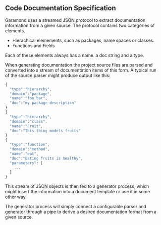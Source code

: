 Code Documentation Specification
--------------------------------

Garamond uses a streamed JSON protocol to extract documentation information
from a given source. The protocol contains two categories of elements.

* Hierachical elemements, such as packages, name spaces or classes.
* Functions and Fields

Each of these elements always has a name. a doc string and a type.

When generating documentation the project source files are parsed and
converted into a stream of documentation items of this form. A typical 
run of the source parser might produce output like this:

```js
{
  "type":"hierarchy",
  "domain":"package",
  "name":"foo.bar",
  "doc":"my package description"
}
{
  "type":"hierarchy",
  "domain":"class",
  "name":"Fruit",
  "doc":"This thing models fruits"
}
{
  "type":"function",
  "domain":"method",
  "name":"eat",
  "doc":"Eating fruits is healthy",
  "parameters": [
    ...
  ]
}
```

This stream of JSON objects is then fed to a generator process, which
might insert the information into a document template or use it in some 
other way.

The generator process will simply connect a configurable parser and
generator through a pipe to derive a desired documentation format from
a given source.
